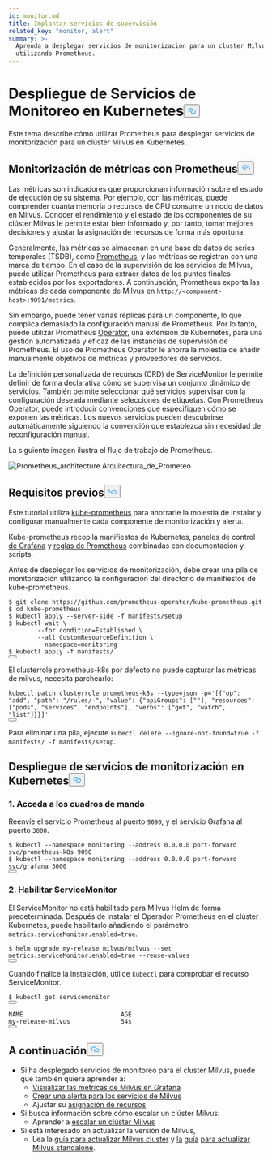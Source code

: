 ```yaml
---
id: monitor.md
title: Implantar servicios de supervisión
related_key: "monitor, alert"
summary: >-
  Aprenda a desplegar servicios de monitorización para un cluster Milvus
  utilizando Prometheus.
---
```


<h1 id="Deploying-Monitoring-Services-on-Kubernetes" class="common-anchor-header">Despliegue de Servicios de Monitoreo en Kubernetes<button data-href="#Deploying-Monitoring-Services-on-Kubernetes" class="anchor-icon" translate="no">
      <svg translate="no"
        aria-hidden="true"
        focusable="false"
        height="20"
        version="1.1"
        viewBox="0 0 16 16"
        width="16"
      >
        <path
          fill="#0092E4"
          fill-rule="evenodd"
          d="M4 9h1v1H4c-1.5 0-3-1.69-3-3.5S2.55 3 4 3h4c1.45 0 3 1.69 3 3.5 0 1.41-.91 2.72-2 3.25V8.59c.58-.45 1-1.27 1-2.09C10 5.22 8.98 4 8 4H4c-.98 0-2 1.22-2 2.5S3 9 4 9zm9-3h-1v1h1c1 0 2 1.22 2 2.5S13.98 12 13 12H9c-.98 0-2-1.22-2-2.5 0-.83.42-1.64 1-2.09V6.25c-1.09.53-2 1.84-2 3.25C6 11.31 7.55 13 9 13h4c1.45 0 3-1.69 3-3.5S14.5 6 13 6z"
        ></path>
      </svg>
    </button></h1><p>Este tema describe cómo utilizar Prometheus para desplegar servicios de monitorización para un clúster Milvus en Kubernetes.</p>
<h2 id="Monitor-metrics-with-Prometheus" class="common-anchor-header">Monitorización de métricas con Prometheus<button data-href="#Monitor-metrics-with-Prometheus" class="anchor-icon" translate="no">
      <svg translate="no"
        aria-hidden="true"
        focusable="false"
        height="20"
        version="1.1"
        viewBox="0 0 16 16"
        width="16"
      >
        <path
          fill="#0092E4"
          fill-rule="evenodd"
          d="M4 9h1v1H4c-1.5 0-3-1.69-3-3.5S2.55 3 4 3h4c1.45 0 3 1.69 3 3.5 0 1.41-.91 2.72-2 3.25V8.59c.58-.45 1-1.27 1-2.09C10 5.22 8.98 4 8 4H4c-.98 0-2 1.22-2 2.5S3 9 4 9zm9-3h-1v1h1c1 0 2 1.22 2 2.5S13.98 12 13 12H9c-.98 0-2-1.22-2-2.5 0-.83.42-1.64 1-2.09V6.25c-1.09.53-2 1.84-2 3.25C6 11.31 7.55 13 9 13h4c1.45 0 3-1.69 3-3.5S14.5 6 13 6z"
        ></path>
      </svg>
    </button></h2><p>Las métricas son indicadores que proporcionan información sobre el estado de ejecución de su sistema. Por ejemplo, con las métricas, puede comprender cuánta memoria o recursos de CPU consume un nodo de datos en Milvus. Conocer el rendimiento y el estado de los componentes de su clúster Milvus le permite estar bien informado y, por tanto, tomar mejores decisiones y ajustar la asignación de recursos de forma más oportuna.</p>
<p>Generalmente, las métricas se almacenan en una base de datos de series temporales (TSDB), como <a href="https://prometheus.io/">Prometheus</a>, y las métricas se registran con una marca de tiempo. En el caso de la supervisión de los servicios de Milvus, puede utilizar Prometheus para extraer datos de los puntos finales establecidos por los exportadores. A continuación, Prometheus exporta las métricas de cada componente de Milvus en <code translate="no">http://&lt;component-host&gt;:9091/metrics</code>.</p>
<p>Sin embargo, puede tener varias réplicas para un componente, lo que complica demasiado la configuración manual de Prometheus. Por lo tanto, puede utilizar Prometheus <a href="https://github.com/prometheus-operator/prometheus-operator">Operator</a>, una extensión de Kubernetes, para una gestión automatizada y eficaz de las instancias de supervisión de Prometheus. El uso de Prometheus Operator le ahorra la molestia de añadir manualmente objetivos de métricas y proveedores de servicios.</p>
<p>La definición personalizada de recursos (CRD) de ServiceMonitor le permite definir de forma declarativa cómo se supervisa un conjunto dinámico de servicios. También permite seleccionar qué servicios supervisar con la configuración deseada mediante selecciones de etiquetas. Con Prometheus Operator, puede introducir convenciones que especifiquen cómo se exponen las métricas. Los nuevos servicios pueden descubrirse automáticamente siguiendo la convención que establezca sin necesidad de reconfiguración manual.</p>
<p>La siguiente imagen ilustra el flujo de trabajo de Prometheus.</p>
<p>
  
   <span class="img-wrapper"> <img translate="no" src="/docs/v2.5.x/assets/prometheus_architecture.png" alt="Prometheus_architecture" class="doc-image" id="prometheus_architecture" />
   </span> <span class="img-wrapper"> <span>Arquitectura_de_Prometeo</span> </span></p>
<h2 id="Prerequisites" class="common-anchor-header">Requisitos previos<button data-href="#Prerequisites" class="anchor-icon" translate="no">
      <svg translate="no"
        aria-hidden="true"
        focusable="false"
        height="20"
        version="1.1"
        viewBox="0 0 16 16"
        width="16"
      >
        <path
          fill="#0092E4"
          fill-rule="evenodd"
          d="M4 9h1v1H4c-1.5 0-3-1.69-3-3.5S2.55 3 4 3h4c1.45 0 3 1.69 3 3.5 0 1.41-.91 2.72-2 3.25V8.59c.58-.45 1-1.27 1-2.09C10 5.22 8.98 4 8 4H4c-.98 0-2 1.22-2 2.5S3 9 4 9zm9-3h-1v1h1c1 0 2 1.22 2 2.5S13.98 12 13 12H9c-.98 0-2-1.22-2-2.5 0-.83.42-1.64 1-2.09V6.25c-1.09.53-2 1.84-2 3.25C6 11.31 7.55 13 9 13h4c1.45 0 3-1.69 3-3.5S14.5 6 13 6z"
        ></path>
      </svg>
    </button></h2><p>Este tutorial utiliza <a href="https://github.com/prometheus-operator/kube-prometheus">kube-prometheus</a> para ahorrarle la molestia de instalar y configurar manualmente cada componente de monitorización y alerta.</p>
<p>Kube-prometheus recopila manifiestos de Kubernetes, paneles de control <a href="http://grafana.com/">de Grafana</a> y <a href="https://prometheus.io/docs/prometheus/latest/configuration/recording_rules/">reglas de Prometheus</a> combinadas con documentación y scripts.</p>
<p>Antes de desplegar los servicios de monitorización, debe crear una pila de monitorización utilizando la configuración del directorio de manifiestos de kube-prometheus.</p>
<pre><code translate="no">$ git <span class="hljs-built_in">clone</span> https://github.com/prometheus-operator/kube-prometheus.git
$ <span class="hljs-built_in">cd</span> kube-prometheus
$ kubectl apply --server-side -f manifests/setup
$ kubectl <span class="hljs-built_in">wait</span> \
        --<span class="hljs-keyword">for</span> condition=Established \
        --all CustomResourceDefinition \
        --namespace=monitoring
$ kubectl apply -f manifests/
<button class="copy-code-btn"></button></code></pre>
<div class="alert note">
El clusterrole prometheus-k8s por defecto no puede capturar las métricas de milvus, necesita parchearlo:</div>
<pre><code translate="no" class="language-bash">kubectl patch clusterrole prometheus-k8s --<span class="hljs-built_in">type</span>=json -p=<span class="hljs-string">&#x27;[{&quot;op&quot;: &quot;add&quot;, &quot;path&quot;: &quot;/rules/-&quot;, &quot;value&quot;: {&quot;apiGroups&quot;: [&quot;&quot;], &quot;resources&quot;: [&quot;pods&quot;, &quot;services&quot;, &quot;endpoints&quot;], &quot;verbs&quot;: [&quot;get&quot;, &quot;watch&quot;, &quot;list&quot;]}}]&#x27;</span>
<button class="copy-code-btn"></button></code></pre>
<p>Para eliminar una pila, ejecute <code translate="no">kubectl delete --ignore-not-found=true -f manifests/ -f manifests/setup</code>.</p>
<h2 id="Deploy-monitoring-services-on-Kubernetes" class="common-anchor-header">Despliegue de servicios de monitorización en Kubernetes<button data-href="#Deploy-monitoring-services-on-Kubernetes" class="anchor-icon" translate="no">
      <svg translate="no"
        aria-hidden="true"
        focusable="false"
        height="20"
        version="1.1"
        viewBox="0 0 16 16"
        width="16"
      >
        <path
          fill="#0092E4"
          fill-rule="evenodd"
          d="M4 9h1v1H4c-1.5 0-3-1.69-3-3.5S2.55 3 4 3h4c1.45 0 3 1.69 3 3.5 0 1.41-.91 2.72-2 3.25V8.59c.58-.45 1-1.27 1-2.09C10 5.22 8.98 4 8 4H4c-.98 0-2 1.22-2 2.5S3 9 4 9zm9-3h-1v1h1c1 0 2 1.22 2 2.5S13.98 12 13 12H9c-.98 0-2-1.22-2-2.5 0-.83.42-1.64 1-2.09V6.25c-1.09.53-2 1.84-2 3.25C6 11.31 7.55 13 9 13h4c1.45 0 3-1.69 3-3.5S14.5 6 13 6z"
        ></path>
      </svg>
    </button></h2><h3 id="1-Access-the-dashboards" class="common-anchor-header">1. Acceda a los cuadros de mando</h3><p>Reenvíe el servicio Prometheus al puerto <code translate="no">9090</code>, y el servicio Grafana al puerto <code translate="no">3000</code>.</p>
<pre><code translate="no">$ kubectl --namespace monitoring --address 0.0.0.0 port-forward svc/prometheus-k8s 9090
$ kubectl --namespace monitoring --address 0.0.0.0 port-forward svc/grafana 3000
<button class="copy-code-btn"></button></code></pre>
<h3 id="2-Enable-ServiceMonitor" class="common-anchor-header">2. Habilitar ServiceMonitor</h3><p>El ServiceMonitor no está habilitado para Milvus Helm de forma predeterminada. Después de instalar el Operador Prometheus en el clúster Kubernetes, puede habilitarlo añadiendo el parámetro <code translate="no">metrics.serviceMonitor.enabled=true</code>.</p>
<pre><code translate="no">$ helm upgrade my-release milvus/milvus --<span class="hljs-built_in">set</span> metrics.serviceMonitor.enabled=<span class="hljs-literal">true</span> --reuse-values
<button class="copy-code-btn"></button></code></pre>
<p>Cuando finalice la instalación, utilice <code translate="no">kubectl</code> para comprobar el recurso ServiceMonitor.</p>
<pre><code translate="no">$ kubectl <span class="hljs-keyword">get</span> servicemonitor
<button class="copy-code-btn"></button></code></pre>
<pre><code translate="no">NAME                           AGE
my-release-milvus              54s
<button class="copy-code-btn"></button></code></pre>
<h2 id="Whats-next" class="common-anchor-header">A continuación<button data-href="#Whats-next" class="anchor-icon" translate="no">
      <svg translate="no"
        aria-hidden="true"
        focusable="false"
        height="20"
        version="1.1"
        viewBox="0 0 16 16"
        width="16"
      >
        <path
          fill="#0092E4"
          fill-rule="evenodd"
          d="M4 9h1v1H4c-1.5 0-3-1.69-3-3.5S2.55 3 4 3h4c1.45 0 3 1.69 3 3.5 0 1.41-.91 2.72-2 3.25V8.59c.58-.45 1-1.27 1-2.09C10 5.22 8.98 4 8 4H4c-.98 0-2 1.22-2 2.5S3 9 4 9zm9-3h-1v1h1c1 0 2 1.22 2 2.5S13.98 12 13 12H9c-.98 0-2-1.22-2-2.5 0-.83.42-1.64 1-2.09V6.25c-1.09.53-2 1.84-2 3.25C6 11.31 7.55 13 9 13h4c1.45 0 3-1.69 3-3.5S14.5 6 13 6z"
        ></path>
      </svg>
    </button></h2><ul>
<li>Si ha desplegado servicios de monitoreo para el cluster Milvus, puede que también quiera aprender a:<ul>
<li><a href="/docs/es/v2.5.x/visualize.md">Visualizar las métricas de Milvus en Grafana</a></li>
<li><a href="/docs/es/v2.5.x/alert.md">Crear una alerta para los servicios de Milvus</a></li>
<li>Ajustar su <a href="/docs/es/v2.5.x/allocate.md">asignación de recursos</a></li>
</ul></li>
<li>Si busca información sobre cómo escalar un clúster Milvus:<ul>
<li>Aprender a <a href="/docs/es/v2.5.x/scaleout.md">escalar un clúster Milvus</a></li>
</ul></li>
<li>Si está interesado en actualizar la versión de Milvus,<ul>
<li>Lea la <a href="/docs/es/v2.5.x/upgrade_milvus_cluster-operator.md">guía para actualizar Milvus cluster</a> y <a href="/docs/es/v2.5.x/upgrade_milvus_standalone-operator.md">la</a> <a href="/docs/es/v2.5.x/upgrade_milvus_cluster-operator.md">guía</a> <a href="/docs/es/v2.5.x/upgrade_milvus_standalone-operator.md">para actualizar Milvus standalone</a>.</li>
</ul></li>
</ul>

